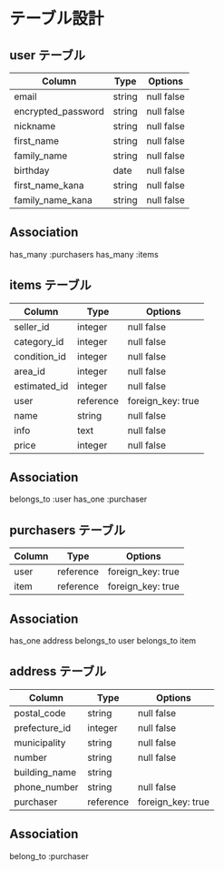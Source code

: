 # テーブル設計

## user テーブル

| Column           | Type   | Options    |
| ---------------  | ------ | ---------- |
|      email       | string | null false |
|encrypted_password| string | null false |
|    nickname      | string | null false |
|   first_name     | string | null false |
| family_name      | string | null false |
|    birthday      |  date  | null false |
|first_name_kana   | string | null false |
|family_name_kana  | string | null false |

## Association
has_many :purchasers
has_many :items

## items テーブル

| Column      | Type    | Options         |
| --------    | ------- | --------------  |
| seller_id   | integer | null false      |
| category_id | integer | null false      |
| condition_id| integer | null false      |
|    area_id  | integer | null false      |
|estimated_id | integer | null false      |
|    user     |reference|foreign_key: true|
|     name    |  string |  null false     |
|     info    |   text  |  null false     |
|    price    | integer | null false      |

## Association
belongs_to :user
has_one :purchaser

## purchasers テーブル
| Column      | Type    | Options         |
| ----------- | --------| --------------  |
|    user     |reference|foreign_key: true|
|    item     |reference|foreign_key: true|

## Association
has_one address
belongs_to user
belongs_to item

## address テーブル
| Column      | Type    | Options         |
| ----------- | --------| --------------- |
| postal_code |  string | null false      |
|prefecture_id| integer | null false      |
|municipality |  string | null false      |
|  number     |  string | null false      |
|building_name|  string |                 |
|phone_number |  string | null false      |
| purchaser   |reference|foreign_key: true|


 ## Association
 belong_to :purchaser
 